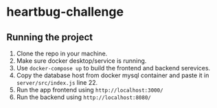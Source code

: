 # heartbug-challenge

Running the project
-----------------

1. Clone the repo in your machine.
2. Make sure docker desktop/service is running.
3. Use ```docker-compose up``` to build the frontend and backend serevices.
4. Copy the database host from docker mysql container and paste it in ```server/src/index.js``` line 22.
5. Run the app frontend using ```http://localhost:3000/```
6. Run the backend using ```http://localhost:8080/```

